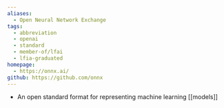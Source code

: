 ```yaml
---
aliases:
  - Open Neural Network Exchange
tags:
  - abbreviation
  - openai
  - standard
  - member-of/lfai
  - lfia-graduated
homepage:
  - https://onnx.ai/
github: https://github.com/onnx
---
```

- An open standard format for representing machine learning [[models]]